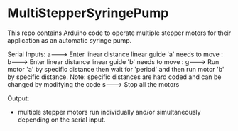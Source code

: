 # MultiStepperSyringePump

This repo contains Arduino code to operate multiple stepper motors for their application as an automatic syringe pump.

Serial Inputs:
a---> Enter linear distance linear guide 'a' needs to move :
b---> Enter linear distance linear guide 'b' needs to move :
g---> Run motor 'a' by specific distance then wait for 'period' and then run motor 'b' by specific distance. Note: specific distances are hard coded and can be changed by modifying the code
s---> Stop all the motors

Output:
- multiple stepper motors run individually and/or simultaneously depending on the serial input.
